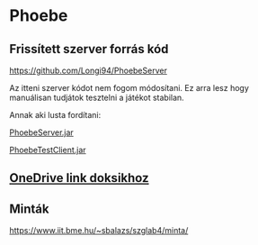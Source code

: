 # Phoebe
## Frissített szerver forrás kód
https://github.com/Longi94/PhoebeServer

Az itteni szerver kódot nem fogom módosítani. Ez arra lesz hogy manuálisan tudjátok tesztelni a játékot stabilan.

Annak aki lusta fordítani:

[PhoebeServer.jar](https://www.dropbox.com/s/gd3iiuu0y677akq/PhoebeServer.jar?dl=1)

[PhoebeTestClient.jar](https://www.dropbox.com/s/k9vq28cyjp8rikt/PhoebeTestClient.jar?dl=1)

## [OneDrive link doksikhoz](https://onedrive.live.com/redir?resid=EF71F872C978A567!2109&authkey=!AL9CBTRLwgK0Rlo&ithint=folder%2cdocx)
## Minták
https://www.iit.bme.hu/~sbalazs/szglab4/minta/
